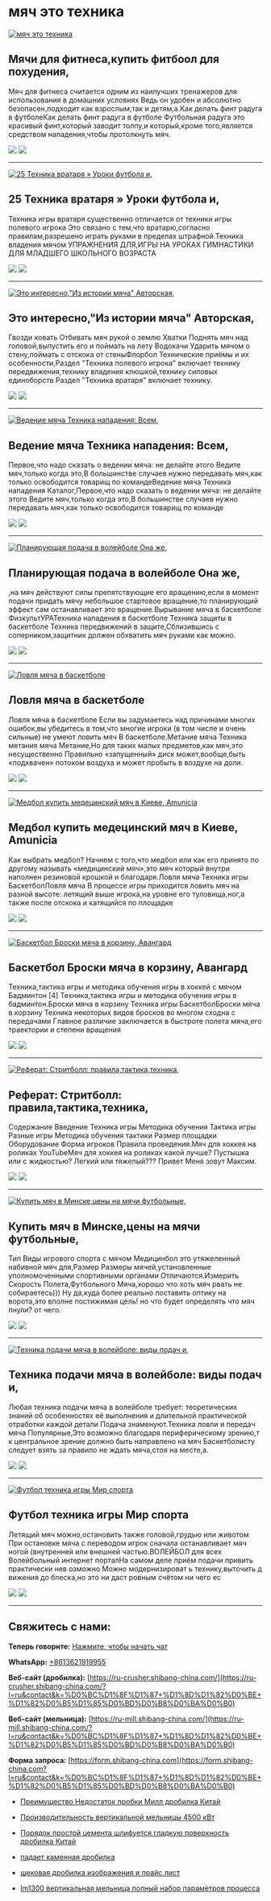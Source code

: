 # мяч это техника

<a href="https://swt.shibang-china.com/?l=ru&img&k=%D0%BC%D1%8F%D1%87+%D1%8D%D1%82%D0%BE+%D1%82%D0%B5%D1%85%D0%BD%D0%B8%D0%BA%D0%B0" target="_blank">![мяч это техника](http://static.shibang-china.com/all-800x300/899.jpg)</a>

## Мячи для фитнеса,купить фитбоол для похудения,
Мяч для фитнеса считается одним из наилучших тренажеров для использования в домашних условиях Ведь он удобен и абсолютно безопасен,подходит как взрослым,так и детям,а.Как делать финт радуга в футболеКак делать финт радуга в футболе Футбольная радуга это красивый финт,который заводит толпу,и который,кроме того,является средством нападения,чтобы протолкнуть мяч.


<a href="https://whatsapp.shibangsoft.com/WhatsApp.php" target="_blank" title="WhatsApp">![](http://static.shibang-china.com/icon/whatsapp.png)</a> <a href="https://swt.shibang-china.com/?l=ru&icon&k=%D0%BC%D1%8F%D1%87+%D1%8D%D1%82%D0%BE+%D1%82%D0%B5%D1%85%D0%BD%D0%B8%D0%BA%D0%B0" target="_blank">![](http://static.shibang-china.com/icon/chat-ru.png)</a>

---

<a href="https://swt.shibang-china.com/?l=ru&img&k=%D0%BC%D1%8F%D1%87+%D1%8D%D1%82%D0%BE+%D1%82%D0%B5%D1%85%D0%BD%D0%B8%D0%BA%D0%B0" target="_blank">![25 Техника вратаря » Уроки футбола и,](http://static.shibang-china.com/all-800x300/1148.jpg)</a>

## 25 Техника вратаря » Уроки футбола и,
Техника игры вратаря существенно отличается от техники игры полевого игрока Это связано с тем,что вратарю,согласно правилам,разрешено играть руками в пределах штрафной.Техника владения мячом УПРАЖНЕНИЯ ДЛЯ,ИГРЫ НА УРОКАХ ГИМНАСТИКИ ДЛЯ МЛАДШЕГО ШКОЛЬНОГО ВОЗРАСТА


<a href="https://whatsapp.shibangsoft.com/WhatsApp.php" target="_blank" title="WhatsApp">![](http://static.shibang-china.com/icon/whatsapp.png)</a> <a href="https://swt.shibang-china.com/?l=ru&icon&k=%D0%BC%D1%8F%D1%87+%D1%8D%D1%82%D0%BE+%D1%82%D0%B5%D1%85%D0%BD%D0%B8%D0%BA%D0%B0" target="_blank">![](http://static.shibang-china.com/icon/chat-ru.png)</a>

---

<a href="https://swt.shibang-china.com/?l=ru&img&k=%D0%BC%D1%8F%D1%87+%D1%8D%D1%82%D0%BE+%D1%82%D0%B5%D1%85%D0%BD%D0%B8%D0%BA%D0%B0" target="_blank">![Это интересно,"Из истории мяча" Авторская,](http://static.shibang-china.com/all-800x300/1100.jpg)</a>

## Это интересно,"Из истории мяча" Авторская,
Гвозди ковать Отбивать мяч рукой о землю Хватки Поднять мяч над головой,выпустить его и поймать на лету Водокачи Ударить мячом о стену,поймать с отскока от стеныФлорбол Технические приёмы и их особенности,Раздел "Техника полевого игрока" включает технику передвижения,технику владения клюшкой,технику силовых единоборств Раздел "Техника вратаря" включает технику.


<a href="https://whatsapp.shibangsoft.com/WhatsApp.php" target="_blank" title="WhatsApp">![](http://static.shibang-china.com/icon/whatsapp.png)</a> <a href="https://swt.shibang-china.com/?l=ru&icon&k=%D0%BC%D1%8F%D1%87+%D1%8D%D1%82%D0%BE+%D1%82%D0%B5%D1%85%D0%BD%D0%B8%D0%BA%D0%B0" target="_blank">![](http://static.shibang-china.com/icon/chat-ru.png)</a>

---

<a href="https://swt.shibang-china.com/?l=ru&img&k=%D0%BC%D1%8F%D1%87+%D1%8D%D1%82%D0%BE+%D1%82%D0%B5%D1%85%D0%BD%D0%B8%D0%BA%D0%B0" target="_blank">![Ведение мяча Техника нападения: Всем,](http://static.shibang-china.com/all-800x300/1450.jpg)</a>

## Ведение мяча Техника нападения: Всем,
Первое,что надо сказать о ведении мяча: не делайте этого Ведите мяч,только когда это,В большинстве случаев нужно передавать мяч,как только освободится товарищ по командеВедение мяча Техника нападения Каталог,Первое,что надо сказать о ведении мяча: не делайте этого Ведите мяч,только когда это,В большинстве случаев нужно передавать мяч,как только освободится товарищ по команде


<a href="https://whatsapp.shibangsoft.com/WhatsApp.php" target="_blank" title="WhatsApp">![](http://static.shibang-china.com/icon/whatsapp.png)</a> <a href="https://swt.shibang-china.com/?l=ru&icon&k=%D0%BC%D1%8F%D1%87+%D1%8D%D1%82%D0%BE+%D1%82%D0%B5%D1%85%D0%BD%D0%B8%D0%BA%D0%B0" target="_blank">![](http://static.shibang-china.com/icon/chat-ru.png)</a>

---

<a href="https://swt.shibang-china.com/?l=ru&img&k=%D0%BC%D1%8F%D1%87+%D1%8D%D1%82%D0%BE+%D1%82%D0%B5%D1%85%D0%BD%D0%B8%D0%BA%D0%B0" target="_blank">![Планирующая подача в волейболе Она же,](http://static.shibang-china.com/all-800x300/838.jpg)</a>

## Планирующая подача в волейболе Она же,
,на мяч действуют силы препятствующие его вращению,если в момент подачи придать мячу небольшое стартовое вращение,то планирующий эффект сам останавливает это вращение.Вырывание мяча в баскетболе ФизкультУРАТехника нападения в баскетболе Техника защиты в баскетболе Техника передвижений в защите,Сблизившись с соперником,защитник должен обхватить мяч руками как можно.


<a href="https://whatsapp.shibangsoft.com/WhatsApp.php" target="_blank" title="WhatsApp">![](http://static.shibang-china.com/icon/whatsapp.png)</a> <a href="https://swt.shibang-china.com/?l=ru&icon&k=%D0%BC%D1%8F%D1%87+%D1%8D%D1%82%D0%BE+%D1%82%D0%B5%D1%85%D0%BD%D0%B8%D0%BA%D0%B0" target="_blank">![](http://static.shibang-china.com/icon/chat-ru.png)</a>

---

<a href="https://swt.shibang-china.com/?l=ru&img&k=%D0%BC%D1%8F%D1%87+%D1%8D%D1%82%D0%BE+%D1%82%D0%B5%D1%85%D0%BD%D0%B8%D0%BA%D0%B0" target="_blank">![Ловля мяча в баскетболе](http://static.shibang-china.com/all-800x300/1486.jpg)</a>

## Ловля мяча в баскетболе
Ловля мяча в баскетболе Если вы задумаетесь над причинами многих ошибок,вы убедитесь в том,что многие игроки (в том числе и очень сильные) не умеют ловить мяч В баскетболе.Метание мяча Техника метания мяча Метание,Но для таких малых предметов,как мяч,это несущественно Правильно «запущенный» диск может,вообще,быть «подхвачен» потоком воздуха и может пробыть в воздухе на доли.


<a href="https://whatsapp.shibangsoft.com/WhatsApp.php" target="_blank" title="WhatsApp">![](http://static.shibang-china.com/icon/whatsapp.png)</a> <a href="https://swt.shibang-china.com/?l=ru&icon&k=%D0%BC%D1%8F%D1%87+%D1%8D%D1%82%D0%BE+%D1%82%D0%B5%D1%85%D0%BD%D0%B8%D0%BA%D0%B0" target="_blank">![](http://static.shibang-china.com/icon/chat-ru.png)</a>

---

<a href="https://swt.shibang-china.com/?l=ru&img&k=%D0%BC%D1%8F%D1%87+%D1%8D%D1%82%D0%BE+%D1%82%D0%B5%D1%85%D0%BD%D0%B8%D0%BA%D0%B0" target="_blank">![Медбол купить медецинский мяч в Киеве, Amunicia](http://static.shibang-china.com/all-800x300/355.jpg)</a>

## Медбол купить медецинский мяч в Киеве, Amunicia
Как выбрать медбол? Начнем с того,что медбол или как его принято по другому называть «медицинский мяч»,это мяч который внутри наполнен резиновой крошкой и благодаря.Ловля мяча Техника игры БаскетболЛовля мяча В процессе игры приходится ловить мяч на разной высоте: летящий выше игрока,на уровне его туловища,ног,а также после отскока и катящийся по площадке


<a href="https://whatsapp.shibangsoft.com/WhatsApp.php" target="_blank" title="WhatsApp">![](http://static.shibang-china.com/icon/whatsapp.png)</a> <a href="https://swt.shibang-china.com/?l=ru&icon&k=%D0%BC%D1%8F%D1%87+%D1%8D%D1%82%D0%BE+%D1%82%D0%B5%D1%85%D0%BD%D0%B8%D0%BA%D0%B0" target="_blank">![](http://static.shibang-china.com/icon/chat-ru.png)</a>

---

<a href="https://swt.shibang-china.com/?l=ru&img&k=%D0%BC%D1%8F%D1%87+%D1%8D%D1%82%D0%BE+%D1%82%D0%B5%D1%85%D0%BD%D0%B8%D0%BA%D0%B0" target="_blank">![Баскетбол Броски мяча в корзину, Авангард](http://static.shibang-china.com/all-800x300/726.jpg)</a>

## Баскетбол Броски мяча в корзину, Авангард
Техника,тактика игры и методика обучения игры в хоккей с мячом Бадминтон [4] Техника,тактика игры и методика обучения игры в бадминтон.Броски мяча в корзину Техника игры БаскетболБроски мяча в корзину Техника некоторых видов бросков во многом сходна с передачами Главное различие заключается в быстроте полета мяча,его траектории и степени вращения


<a href="https://whatsapp.shibangsoft.com/WhatsApp.php" target="_blank" title="WhatsApp">![](http://static.shibang-china.com/icon/whatsapp.png)</a> <a href="https://swt.shibang-china.com/?l=ru&icon&k=%D0%BC%D1%8F%D1%87+%D1%8D%D1%82%D0%BE+%D1%82%D0%B5%D1%85%D0%BD%D0%B8%D0%BA%D0%B0" target="_blank">![](http://static.shibang-china.com/icon/chat-ru.png)</a>

---

<a href="https://swt.shibang-china.com/?l=ru&img&k=%D0%BC%D1%8F%D1%87+%D1%8D%D1%82%D0%BE+%D1%82%D0%B5%D1%85%D0%BD%D0%B8%D0%BA%D0%B0" target="_blank">![Реферат: Стритболл: правила,тактика,техника,](http://static.shibang-china.com/all-800x300/1441.jpg)</a>

## Реферат: Стритболл: правила,тактика,техника,
Содержание Введение Техника игры Методика обучения Тактика игры Разные игры Методика обучения тактики Размер площадки Оборудование Форма игроков Правила проведения.Мяч для хоккея на роликах YouTubeМяч для хоккея на роликах какой лучше? Пустышка или с жидкостью? Легкий или тяжелый??? Привет Меня зовут Максим.


<a href="https://whatsapp.shibangsoft.com/WhatsApp.php" target="_blank" title="WhatsApp">![](http://static.shibang-china.com/icon/whatsapp.png)</a> <a href="https://swt.shibang-china.com/?l=ru&icon&k=%D0%BC%D1%8F%D1%87+%D1%8D%D1%82%D0%BE+%D1%82%D0%B5%D1%85%D0%BD%D0%B8%D0%BA%D0%B0" target="_blank">![](http://static.shibang-china.com/icon/chat-ru.png)</a>

---

<a href="https://swt.shibang-china.com/?l=ru&img&k=%D0%BC%D1%8F%D1%87+%D1%8D%D1%82%D0%BE+%D1%82%D0%B5%D1%85%D0%BD%D0%B8%D0%BA%D0%B0" target="_blank">![Купить мяч в Минске,цены на мячи футбольные,](http://static.shibang-china.com/all-800x300/21.jpg)</a>

## Купить мяч в Минске,цены на мячи футбольные,
Тип Виды игрового спорта с мячом Медицинбол это утяжеленный набивной мяч для,Размер Размеры мячей,установленные уполномоченными спортивными органами Отличаются.Измерить Скорость Полета,Футбольного Мяча,хорошо что хоть мяч рвать не собираетесь))) Ну да,куда более реально поставить оптику на ворота,это вполне постижимая цель! но что будет определять что мяч пнули? от чего.


<a href="https://whatsapp.shibangsoft.com/WhatsApp.php" target="_blank" title="WhatsApp">![](http://static.shibang-china.com/icon/whatsapp.png)</a> <a href="https://swt.shibang-china.com/?l=ru&icon&k=%D0%BC%D1%8F%D1%87+%D1%8D%D1%82%D0%BE+%D1%82%D0%B5%D1%85%D0%BD%D0%B8%D0%BA%D0%B0" target="_blank">![](http://static.shibang-china.com/icon/chat-ru.png)</a>

---

<a href="https://swt.shibang-china.com/?l=ru&img&k=%D0%BC%D1%8F%D1%87+%D1%8D%D1%82%D0%BE+%D1%82%D0%B5%D1%85%D0%BD%D0%B8%D0%BA%D0%B0" target="_blank">![Техника подачи мяча в волейболе: виды подач и,](http://static.shibang-china.com/all-800x300/1218.jpg)</a>

## Техника подачи мяча в волейболе: виды подач и,
Любая техника подачи мяча в волейболе требует: теоретических знаний об особенностях её выполнения и длительной практической отработки каждой детали Подача знаменуют.Техника ловли и передач мяча Популярные,Это возможно благодаря периферическому зрению,т к центральное зрение должно быть направлено на мяч Баскетболисту следует взять за правило не ждать мяча,стоя на месте,а.


<a href="https://whatsapp.shibangsoft.com/WhatsApp.php" target="_blank" title="WhatsApp">![](http://static.shibang-china.com/icon/whatsapp.png)</a> <a href="https://swt.shibang-china.com/?l=ru&icon&k=%D0%BC%D1%8F%D1%87+%D1%8D%D1%82%D0%BE+%D1%82%D0%B5%D1%85%D0%BD%D0%B8%D0%BA%D0%B0" target="_blank">![](http://static.shibang-china.com/icon/chat-ru.png)</a>

---

<a href="https://swt.shibang-china.com/?l=ru&img&k=%D0%BC%D1%8F%D1%87+%D1%8D%D1%82%D0%BE+%D1%82%D0%B5%D1%85%D0%BD%D0%B8%D0%BA%D0%B0" target="_blank">![Футбол техника игры Мир спорта](http://static.shibang-china.com/all-800x300/1510.jpg)</a>

## Футбол техника игры Мир спорта
Летящий мяч можно,остановить также головой,грудью или животом При остановке мяча с переводом игрок сначала останавливает мяч ногой (внутренней или внешней частью.ВОЛЕЙБОЛ для всех Волейбольный интернет порталНа самом деле приём подачи привить практически нев озможно Можно модернизироват ь технику,выточить д вижения до блеска,но это ни даст ровным счётом ни чего ес


<a href="https://whatsapp.shibangsoft.com/WhatsApp.php" target="_blank" title="WhatsApp">![](http://static.shibang-china.com/icon/whatsapp.png)</a> <a href="https://swt.shibang-china.com/?l=ru&icon&k=%D0%BC%D1%8F%D1%87+%D1%8D%D1%82%D0%BE+%D1%82%D0%B5%D1%85%D0%BD%D0%B8%D0%BA%D0%B0" target="_blank">![](http://static.shibang-china.com/icon/chat-ru.png)</a>

---
## Свяжитесь с нами:

**Теперь говорите:** [Нажмите, чтобы начать чат](https://swt.shibang-china.com?l=ru&contact&k=%D0%BC%D1%8F%D1%87+%D1%8D%D1%82%D0%BE+%D1%82%D0%B5%D1%85%D0%BD%D0%B8%D0%BA%D0%B0)

**WhatsApp:**  [+8613621919955](https://whatsapp.shibangsoft.com/WhatsApp.php)

**Веб-сайт (дробилка):** [https://ru-crusher.shibang-china.com/](https://ru-crusher.shibang-china.com/?l=ru&contact&k=%D0%BC%D1%8F%D1%87+%D1%8D%D1%82%D0%BE+%D1%82%D0%B5%D1%85%D0%BD%D0%B8%D0%BA%D0%B0)

**Веб-сайт (мельница):** [https://ru-mill.shibang-china.com/](https://ru-mill.shibang-china.com/?l=ru&contact&k=%D0%BC%D1%8F%D1%87+%D1%8D%D1%82%D0%BE+%D1%82%D0%B5%D1%85%D0%BD%D0%B8%D0%BA%D0%B0)

**Форма запроса:** [https://form.shibang-china.com](https://form.shibang-china.com?l=ru&contact&k=%D0%BC%D1%8F%D1%87+%D1%8D%D1%82%D0%BE+%D1%82%D0%B5%D1%85%D0%BD%D0%B8%D0%BA%D0%B0)

* [Преимущество Недостаток пробки Милл дробилка Китай](../114/%D0%9F%D1%80%D0%B5%D0%B8%D0%BC%D1%83%D1%89%D0%B5%D1%81%D1%82%D0%B2%D0%BE%20%D0%9D%D0%B5%D0%B4%D0%BE%D1%81%D1%82%D0%B0%D1%82%D0%BE%D0%BA%20%D0%BF%D1%80%D0%BE%D0%B1%D0%BA%D0%B8%20%D0%9C%D0%B8%D0%BB%D0%BB%20%D0%B4%D1%80%D0%BE%D0%B1%D0%B8%D0%BB%D0%BA%D0%B0%20%D0%9A%D0%B8%D1%82%D0%B0%D0%B9.md)

* [Производительность вертикальной мельницы 4500 кВт](../118/%D0%9F%D1%80%D0%BE%D0%B8%D0%B7%D0%B2%D0%BE%D0%B4%D0%B8%D1%82%D0%B5%D0%BB%D1%8C%D0%BD%D0%BE%D1%81%D1%82%D1%8C%20%D0%B2%D0%B5%D1%80%D1%82%D0%B8%D0%BA%D0%B0%D0%BB%D1%8C%D0%BD%D0%BE%D0%B9%20%D0%BC%D0%B5%D0%BB%D1%8C%D0%BD%D0%B8%D1%86%D1%8B%204500%20%D0%BA%D0%92%D1%82.md)

* [Порядок простой цемента шлифуется гладкую поверхность дробилка Китай](../111/%D0%9F%D0%BE%D1%80%D1%8F%D0%B4%D0%BE%D0%BA%20%D0%BF%D1%80%D0%BE%D1%81%D1%82%D0%BE%D0%B9%20%D1%86%D0%B5%D0%BC%D0%B5%D0%BD%D1%82%D0%B0%20%D1%88%D0%BB%D0%B8%D1%84%D1%83%D0%B5%D1%82%D1%81%D1%8F%20%D0%B3%D0%BB%D0%B0%D0%B4%D0%BA%D1%83%D1%8E%20%D0%BF%D0%BE%D0%B2%D0%B5%D1%80%D1%85%D0%BD%D0%BE%D1%81%D1%82%D1%8C%20%D0%B4%D1%80%D0%BE%D0%B1%D0%B8%D0%BB%D0%BA%D0%B0%20%D0%9A%D0%B8%D1%82%D0%B0%D0%B9.md)

* [падает каменная дробилка](../111/%D0%BF%D0%B0%D0%B4%D0%B0%D0%B5%D1%82%20%D0%BA%D0%B0%D0%BC%D0%B5%D0%BD%D0%BD%D0%B0%D1%8F%20%D0%B4%D1%80%D0%BE%D0%B1%D0%B8%D0%BB%D0%BA%D0%B0.md)

* [щековая дробилка изображения и прайс лист](../110/%D1%89%D0%B5%D0%BA%D0%BE%D0%B2%D0%B0%D1%8F%20%D0%B4%D1%80%D0%BE%D0%B1%D0%B8%D0%BB%D0%BA%D0%B0%20%D0%B8%D0%B7%D0%BE%D0%B1%D1%80%D0%B0%D0%B6%D0%B5%D0%BD%D0%B8%D1%8F%20%D0%B8%20%D0%BF%D1%80%D0%B0%D0%B9%D1%81%20%D0%BB%D0%B8%D1%81%D1%82.md)

* [lm1300 вертикальная мельница полный набор параметров процесса](../120/lm1300%20%D0%B2%D0%B5%D1%80%D1%82%D0%B8%D0%BA%D0%B0%D0%BB%D1%8C%D0%BD%D0%B0%D1%8F%20%D0%BC%D0%B5%D0%BB%D1%8C%D0%BD%D0%B8%D1%86%D0%B0%20%D0%BF%D0%BE%D0%BB%D0%BD%D1%8B%D0%B9%20%D0%BD%D0%B0%D0%B1%D0%BE%D1%80%20%D0%BF%D0%B0%D1%80%D0%B0%D0%BC%D0%B5%D1%82%D1%80%D0%BE%D0%B2%20%D0%BF%D1%80%D0%BE%D1%86%D0%B5%D1%81%D1%81%D0%B0.md)